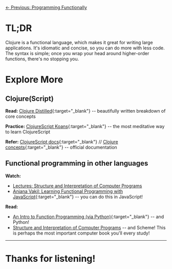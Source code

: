 [← Previous: Programming Functionally](programming-functionally.html)

# TL;DR
Clojure is a functional language, which makes it great for writing large applications. It's idiomatic and concise, so you can do more with less code. The syntax is simple; once you wrap your head around higher-order functions, there's no stopping you.

# Explore More

## Clojure(Script)

**Read:**
[Clojure Distilled](https://yogthos.github.io/ClojureDistilled.html){:target="_blank"}
-- beautifully written breakdown of core concepts

**Practice:**
[ClojureScript Koans](clojurescriptkoans.com){:target="_blank"}
-- the most meditative way to learn ClojureScript

**Refer:**
[ClojureScript docs](https://clojurescript.org/reference/documentation){:target="_blank"} 
//
[Clojure concepts](https://clojure.org/reference/reader){:target="_blank"}
-- official documentation

## Functional programming in other languages

**Watch:**
- [Lectures: Structure and Interpretation of Computer Programs](http://groups.csail.mit.edu/mac/classes/6.001/abelson-sussman-lectures/)
- [Anjana Vakil: Learning Functional Programming with JavaScript](https://youtu.be/e-5obm1G_FY){:target="_blank"}
-- you can do this in JavaScript!

**Read:**
- [An Intro to Function Programming (via Python)](https://codewords.recurse.com/issues/one/an-introduction-to-functional-programming){:target="_blank"}
-- and Python!
- [Structure and Interpretation of Computer Programs](https://mitpress.mit.edu/sicp/full-text/book/book.html)
-- and Scheme! This is perhaps the most important computer book you'll every study!

---

# Thanks for listening!
